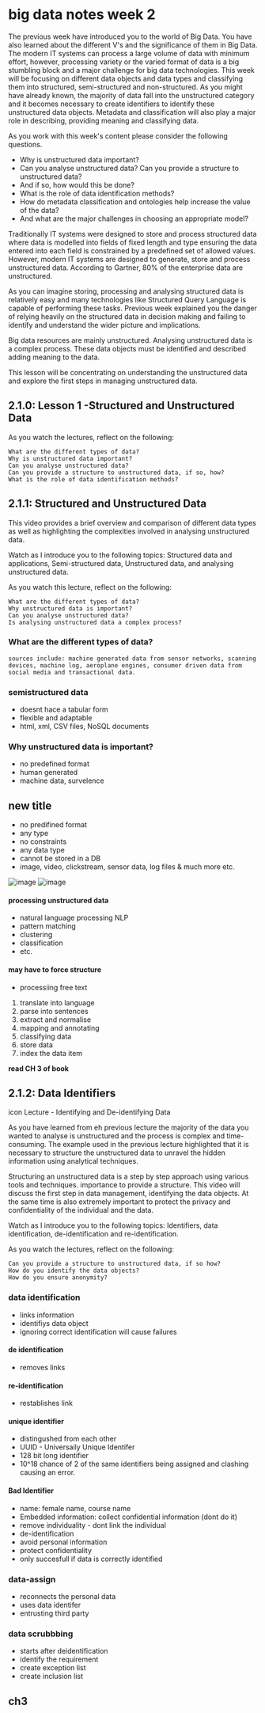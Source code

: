 # big data notes week 2

The previous week have introduced you to the world of Big Data. You have also learned about the different V's and the significance of them in Big Data. The modern IT systems can process a large volume of data with minimum effort, however, processing variety or the varied format of data is a big stumbling block and a major challenge for big data technologies. This week will be focusing on different data objects and data types and classifying them into structured, semi-structured and non-structured. As you might have already known, the majority of data fall into the unstructured category and it becomes necessary to create identifiers to identify these unstructured data objects. Metadata and classification will also play a major role in describing, providing meaning and classifying data.

 As you work with this week's content please consider the following questions. 
 - Why is
unstructured data important? 
- Can you analyse unstructured data? Can you
provide a structure to unstructured data? 
- And if so, how would this be
done? 
- What is the role of data identification methods? 
- How do metadata
classification and ontologies help increase the value of the data? 
- And
what are the major challenges in choosing an appropriate model?

Traditionally IT systems were designed to store and process structured data where data is modelled into fields of fixed length and type ensuring the data entered into each field is constrained by a predefined set of allowed values. However, modern IT systems are designed to generate, store and process unstructured data. According to Gartner, 80%  of the enterprise data are unstructured. 

As you can imagine storing, processing and analysing structured data is relatively easy and many technologies like Structured Query Language is capable of performing these tasks.  Previous week explained you the danger of relying heavily on the structured data in decision making and failing to identify and understand the wider picture and implications. 

Big data resources are mainly unstructured.  Analysing unstructured data is a complex process. These data objects must be identified and described adding meaning to the data. 

This lesson will be concentrating on understanding the unstructured data and explore the first steps in managing unstructured data.

## 2.1.0: Lesson 1 -Structured and Unstructured Data

As you watch the lectures, reflect on the following:

    What are the different types of data?
    Why is unstructured data important?
    Can you analyse unstructured data?
    Can you provide a structure to unstructured data, if so, how?
    What is the role of data identification methods?

## 2.1.1: Structured and Unstructured Data

This video provides a brief overview and comparison of different data types as well as highlighting the complexities involved in analysing unstructured data.

Watch as I introduce you to the following topics: Structured data and applications, Semi-structured data, Unstructured data, and analysing unstructured data.

As you watch this lecture, reflect on the following:

    What are the different types of data?
    Why unstructured data is important?
    Can you analyse unstructured data?
    Is analysing unstructured data a complex process?

### What are the different types of data?
    sources include: machine generated data from sensor networks, scanning devices, machine log, aeroplane engines, consumer driven data from social media and transactional data.

### semistructured data
- doesnt hace a tabular form
- flexible and adaptable
- html, xml, CSV files, NoSQL documents

### Why unstructured data is important?
- no predefined format
- human generated
- machine data, survelence 

## new title

- no predifined format
- any type
- no constraints
- any data type
- cannot be stored in a DB
- image, video, clickstream, sensor data, log files & much more etc.

![image](/structuredAndUnstructuredData.png)
![image](/structuredAndUnstructuredDataII.png)

#### processing unstructured data
- natural language processing NLP 
- pattern matching
- clustering
- classification
- etc.

#### may have to force structure
- processiing free text
1. translate into language
2. parse into sentences
3. extract and normalise
4. mapping and annotating
5. classifying data
6. store data
7. index the data item

**read CH 3 of book**


## 2.1.2: Data Identifiers

icon Lecture - Identifying and De-identifying Data

As you have learned from eh previous lecture the majority of the data you wanted to analyse is unstructured and the process is complex and time-consuming.  The example used in the previous lecture highlighted that it is necessary to structure the unstructured data to unravel the hidden information using analytical techniques.

Structuring an unstructured data is a step by step approach using various tools and techniques. importance to provide a structure. This video will discuss the first step in data management, identifying the data objects. At the same time is also extremely important to protect the privacy and confidentiality of the individual and the data.

Watch as I introduce you to the following topics: Identifiers, data identification, de-identification and re-identification.

As you watch the lectures, reflect on the following:

    Can you provide a structure to unstructured data, if so how?
    How do you identify the data objects?
    How do you ensure anonymity?

### data identification
- links information
- identifiys data object
- ignoring correct identification will cause failures

#### de identification
- removes links

#### re-identification
- restablishes link

#### unique identifier
- distingushed from each other
- UUID - Universaily Unique Identifer
- 128 bit long identifier
- 10^18 chance of 2 of the same identifiers being assigned and clashing causing an error.

#### Bad Identifier
- name: female name, course name
- Embedded information: collect confidential information (dont do it)
- remove individuality - dont link the individual
- de-identification
- avoid personal information
- protect confidentiality
- only succesfull if data is correctly identified

### data-assign
- reconnects the personal data
- uses data identifer
- entrusting third party

### data scrubbbing
- starts after deidentification
- identify the requirement
- create exception list
- create inclusion list
## ch3